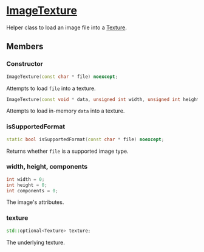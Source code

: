 # [ImageTexture](ImageTexture.hpp)

Helper class to load an image file into a [Texture](../impl/RAII/Texture.md).

## Members

### Constructor

```cpp
ImageTexture(const char * file) noexcept;
```

Attempts to load `file` into a texture.

```cpp
ImageTexture(const void * data, unsigned int width, unsigned int height) noexcept;
```

Attempts to load in-memory `data` into a texture.

### isSupportedFormat

```cpp
static bool isSupportedFormat(const char * file) noexcept;
```

Returns whether `file` is a supported image type.

### width, height, components

```cpp
int width = 0;
int height = 0;
int components = 0;
```

The image's attributes.

### texture

```cpp
std::optional<Texture> texture;
```

The underlying texture.